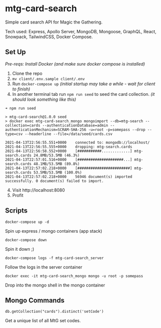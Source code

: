 # mtg-card-search

Simple card search API for Magic the Gathering.

Tech used: Express, Apollo Server, MongoDB, Mongoose, GraphQL, React, Snowpack, TailwindCSS, Docker Compose.

## Set Up

_Pre-reqs: Install Docker (and make sure docker compose is installed)_

1. Clone the repo
2. `mv client/.env.sample client/.env`
3. Run `docker-compose up` _(initial startup may take a while - wait for client to finish)_
4. In another terminal tab run `npm run seed` to seed the card collection.
   _(it should look something like this)_

```
➜ npm run seed

> mtg-card-search@1.0.0 seed
> docker exec mtg-card-search_mongo mongoimport --db=mtg-search --collection=cards --authenticationDatabase=admin --authenticationMechanism=SCRAM-SHA-256 -u=root -p=somepass --drop --type=csv --headerline --file=/data/seed/cards.csv

2021-04-13T22:56:55.551+0000	connected to: mongodb://localhost/
2021-04-13T22:56:55.555+0000	dropping: mtg-search.cards
2021-04-13T22:56:58.552+0000	[###########.............] mtg-search.cards	24.8MB/53.5MB (46.3%)
2021-04-13T22:57:01.516+0000	[#####################...] mtg-search.cards	48.1MB/53.5MB (89.8%)
2021-04-13T22:57:02.218+0000	[########################] mtg-search.cards	53.5MB/53.5MB (100.0%)
2021-04-13T22:57:02.218+0000	56946 document(s) imported successfully. 0 document(s) failed to import.
```

4. Visit http://localhost:8080
5. Profit

## Scripts

`docker-compose up -d`

Spin up express / mongo containers (app stack)

`docker-compose down`

Spin it down ;)

`docker-compose logs -f mtg-card-search_server`

Follow the logs in the server container

`docker exec -it mtg-card-search_mongo mongo -u root -p somepass`

Drop into the mongo shell in the mongo container

## Mongo Commands

`db.getCollection("cards").distinct('setCode')`

Get a unique list of all MtG set codes.
